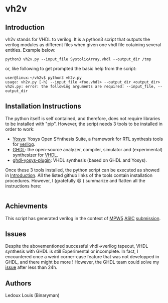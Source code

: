 # vh2v

## Introduction

vh2v stands for VHDL to verilog. It is a python3 script that outputs the verilog modules as different files when given one vhdl file cotaining several entities.
Example below:  
```
python3 vh2v.py --input_file SystolicArray.vhdl --output_dir /tmp
```  
or, like following to  get prompted the basic help from the script:  
```
user@linux:~/vh2v$ python3 vh2v.py 
usage: vh2v.py [-h] --input_file <foo.vhdl> --output_dir <output_dir>
vh2v.py: error: the following arguments are required: --input_file, --output_dir
```

## Installation Instructions

The python itself is self contained, and therefore, does not require libraries to be installed with "pip". However, the script needs 3 tools to be installed in order to work:  
* [Yosys](https://github.com/YosysHQ/yosys): Yosys Open SYnthesis Suite, a framework for RTL synthesis tools for [verilog](https://en.wikipedia.org/wiki/Verilog).
* [GHDL](https://github.com/ghdl/ghdl): the open-source analyzer, compiler, simulator and (experimental) synthesizer for [VHDL](https://en.wikipedia.org/wiki/VHDL).
* [ghdl-yosys-plugin](https://github.com/ghdl/ghdl-yosys-plugin): VHDL synthesis (based on GHDL and Yosys).

Once these 3 tools installed, the python script can be executed as showed in [Introduction](#introduction). All the listed github links of the tools contain installation procedures. However, I (gratefully 😄 ) summarize and flatten all the instructions here:
```

```

## Achievments

This script has generated verilog in the context of [MPW5](https://platform.efabless.com/open_shuttle_program/5) [ASIC](https://en.wikipedia.org/wiki/Application-specific_integrated_circuit) [submission](https://github.com/Bynaryman/wrapped_teras).

## Issues

Despite the abovementioned successful vhdl->verilog tapeout, VHDL synthesis with GHDL is still Experimental or incomplete. In fact, I encountered once a weird corner-case feature that was not developped in GHDL, and there might be more ! However, the GHDL team could solve my [issue](https://github.com/ghdl/ghdl/issues/1951) after less than 24h.

## Authors
Ledoux Louis (Binaryman)